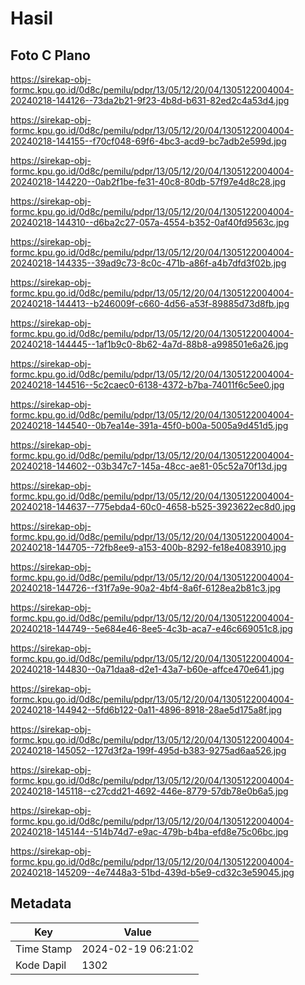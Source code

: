# Hasil

## Foto C Plano

https://sirekap-obj-formc.kpu.go.id/0d8c/pemilu/pdpr/13/05/12/20/04/1305122004004-20240218-144126--73da2b21-9f23-4b8d-b631-82ed2c4a53d4.jpg

https://sirekap-obj-formc.kpu.go.id/0d8c/pemilu/pdpr/13/05/12/20/04/1305122004004-20240218-144155--f70cf048-69f6-4bc3-acd9-bc7adb2e599d.jpg

https://sirekap-obj-formc.kpu.go.id/0d8c/pemilu/pdpr/13/05/12/20/04/1305122004004-20240218-144220--0ab2f1be-fe31-40c8-80db-57f97e4d8c28.jpg

https://sirekap-obj-formc.kpu.go.id/0d8c/pemilu/pdpr/13/05/12/20/04/1305122004004-20240218-144310--d6ba2c27-057a-4554-b352-0af40fd9563c.jpg

https://sirekap-obj-formc.kpu.go.id/0d8c/pemilu/pdpr/13/05/12/20/04/1305122004004-20240218-144335--39ad9c73-8c0c-471b-a86f-a4b7dfd3f02b.jpg

https://sirekap-obj-formc.kpu.go.id/0d8c/pemilu/pdpr/13/05/12/20/04/1305122004004-20240218-144413--b246009f-c660-4d56-a53f-89885d73d8fb.jpg

https://sirekap-obj-formc.kpu.go.id/0d8c/pemilu/pdpr/13/05/12/20/04/1305122004004-20240218-144445--1af1b9c0-8b62-4a7d-88b8-a998501e6a26.jpg

https://sirekap-obj-formc.kpu.go.id/0d8c/pemilu/pdpr/13/05/12/20/04/1305122004004-20240218-144516--5c2caec0-6138-4372-b7ba-74011f6c5ee0.jpg

https://sirekap-obj-formc.kpu.go.id/0d8c/pemilu/pdpr/13/05/12/20/04/1305122004004-20240218-144540--0b7ea14e-391a-45f0-b00a-5005a9d451d5.jpg

https://sirekap-obj-formc.kpu.go.id/0d8c/pemilu/pdpr/13/05/12/20/04/1305122004004-20240218-144602--03b347c7-145a-48cc-ae81-05c52a70f13d.jpg

https://sirekap-obj-formc.kpu.go.id/0d8c/pemilu/pdpr/13/05/12/20/04/1305122004004-20240218-144637--775ebda4-60c0-4658-b525-3923622ec8d0.jpg

https://sirekap-obj-formc.kpu.go.id/0d8c/pemilu/pdpr/13/05/12/20/04/1305122004004-20240218-144705--72fb8ee9-a153-400b-8292-fe18e4083910.jpg

https://sirekap-obj-formc.kpu.go.id/0d8c/pemilu/pdpr/13/05/12/20/04/1305122004004-20240218-144726--f31f7a9e-90a2-4bf4-8a6f-6128ea2b81c3.jpg

https://sirekap-obj-formc.kpu.go.id/0d8c/pemilu/pdpr/13/05/12/20/04/1305122004004-20240218-144749--5e684e46-8ee5-4c3b-aca7-e46c669051c8.jpg

https://sirekap-obj-formc.kpu.go.id/0d8c/pemilu/pdpr/13/05/12/20/04/1305122004004-20240218-144830--0a71daa8-d2e1-43a7-b60e-affce470e641.jpg

https://sirekap-obj-formc.kpu.go.id/0d8c/pemilu/pdpr/13/05/12/20/04/1305122004004-20240218-144942--5fd6b122-0a11-4896-8918-28ae5d175a8f.jpg

https://sirekap-obj-formc.kpu.go.id/0d8c/pemilu/pdpr/13/05/12/20/04/1305122004004-20240218-145052--127d3f2a-199f-495d-b383-9275ad6aa526.jpg

https://sirekap-obj-formc.kpu.go.id/0d8c/pemilu/pdpr/13/05/12/20/04/1305122004004-20240218-145118--c27cdd21-4692-446e-8779-57db78e0b6a5.jpg

https://sirekap-obj-formc.kpu.go.id/0d8c/pemilu/pdpr/13/05/12/20/04/1305122004004-20240218-145144--514b74d7-e9ac-479b-b4ba-efd8e75c06bc.jpg

https://sirekap-obj-formc.kpu.go.id/0d8c/pemilu/pdpr/13/05/12/20/04/1305122004004-20240218-145209--4e7448a3-51bd-439d-b5e9-cd32c3e59045.jpg


## Metadata

| Key        | Value               |
| ---------- | ------------------- |
| Time Stamp | 2024-02-19 06:21:02 |
| Kode Dapil | 1302                |




